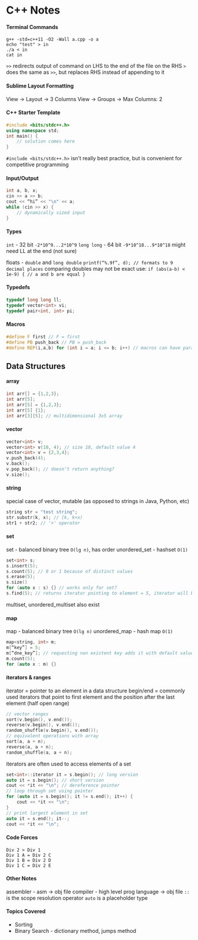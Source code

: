 # C++ Notes

#### Terminal Commands
```
g++ -std=c++11 -O2 -Wall a.cpp -o a
echo "test" > in
./a < in
cat in
```
`>>` redirects output of command on LHS to the end of the file on the RHS
`>` does the same as `>>`, but replaces RHS instead of appending to it

#### Sublime Layout Formatting
View -> Layout -> 3 Columns
View -> Groups -> Max Columns: 2

#### C++ Starter Template
```C++
#include <bits/stdc++.h>
using namespace std;
int main() {
    // solution comes here
}
```
`#include <bits/stdc++.h>` isn't really best practice, but is convenient for competitive programming

#### Input/Output
```C++
int a, b, x;
cin >> a >> b;
cout << “hi” << "\n" << a;
while (cin >> x) {
    // dynamically sized input
}
```

#### Types
`int` - 32 bit `-2*10^9...2*10^9`
`long long` - 64 bit `-9*10^18...9*10^18` might need LL at the end (not sure)

floats - `double` and `long double`
`printf(“%.9f”, d); // formats to 9 decimal places`
comparing doubles may not be exact use:
`if (abs(a-b) < 1e-9) { // a and b are equal }`

#### Typedefs
```C++
typedef long long ll;
typedef vector<int> vi;
typedef pair<int, int> pi;
```

#### Macros
```C++
#define F first // F = first
#define PB push_back // PB = push_back
#define REP(i,a,b) for (int i = a; i <= b; i++) // macros can have parameters
```

## Data Structures
#### array
```C++
int arr[] = {1,2,3};
int arr[5];
int arr[5] = {1,2,3};
int arr[5] {1};
int arr[3][5]; // multidimensional 3x5 array
```

#### vector
```C++
vector<int> v;
vector<int> v(10, 4); // size 10, default value 4
vector<int> v = {2,3,4};
v.push_back(4);
v.back();
v.pop_back(); // doesn’t return anything?
v.size();
```

#### string
special case of vector, mutable (as opposed to strings in Java, Python, etc)
```C++
string str = "test string";
str.substr(k, x); // [k, k+x)
str1 + str2; // '+' operator
```

#### set
set - balanced binary tree `O(lg n)`, has order
unordered_set - hashset `O(1)`
```C++
set<int> s;
s.insert(5);
s.count(5); // 0 or 1 because of distinct values
s.erase(5);
s.size()
for (auto x : s) {} // works only for set?
s.find(5); // returns iterator pointing to element = 5, iterator will be end if DNE
```
multiset, unordered_multiset also exist

#### map
map - balanced binary tree `O(lg n)`
unordered_map - hash map `O(1)`
```C++
map<string, int> m;
m[“key”] = 5;
m[“dne_key”]; // requesting non existent key adds it with default value
m.count(5);
for (auto x : m) {}
```

#### iterators & ranges
iterator = pointer to an element in a data structure
begin/end = commonly used iterators that point to first element and the position after the last element (half open range)
```C++
// vector ranges
sort(v.begin(), v.end());
reverse(v.begin(), v.end());
random_shuffle(v.begin(), v.end());
// equivalent operations with array
sort(a, a + n);
reverse(a, a + n);
random_shuffle(a, a + n);
```

iterators are often used to access elements of a set
```C++
set<int>::iterator it = s.begin(); // long version
auto it = s.begin(); // short version
cout << *it << "\n"; // dereference pointer
// loop through set using pointer
for (auto it = s.begin(); it != s.end(); it++) {
    cout << *it << "\n";
}
// print largest element in set
auto it = s.end(); it--;
cout << *it << "\n";
```



#### Code Forces
```
Div 2 > Div 1
Div 1 A = Div 2 C
Div 1 B = Div 2 D
Div 1 C = Div 2 E
```

#### Other Notes
assembler - asm -> obj file
compiler - high level prog language -> obj file
`::` is the scope resolution operator
`auto` is a placeholder type

#### Topics Covered
* Sorting
* Binary Search - dictionary method, jumps method